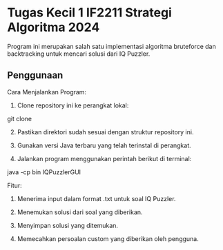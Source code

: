# Tugas Kecil 1 IF2211 Strategi Algoritma 2024

Program ini merupakan salah satu implementasi algoritma bruteforce dan backtracking untuk mencari solusi dari IQ Puzzler.

## Penggunaan

Cara Menjalankan Program:

1. Clone repository ini ke perangkat lokal:

git clone <url-repo>

2. Pastikan direktori sudah sesuai dengan struktur repository ini.

3. Gunakan versi Java terbaru yang telah terinstal di perangkat.

4. Jalankan program menggunakan perintah berikut di terminal:

java -cp bin IQPuzzlerGUI

Fitur:

1. Menerima input dalam format .txt untuk soal IQ Puzzler.

2. Menemukan solusi dari soal yang diberikan.

3. Menyimpan solusi yang ditemukan.

4. Memecahkan persoalan custom yang diberikan oleh pengguna.